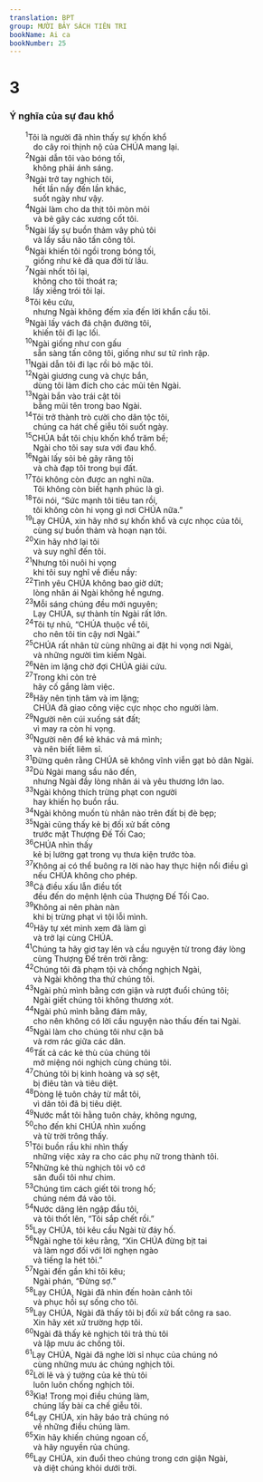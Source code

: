 ```yaml
---
translation: BPT
group: MƯỜI BẢY SÁCH TIÊN TRI
bookName: Ai ca 
bookNumber: 25
---
```


<div class="title"><h1>3</h1><h3>Ý nghĩa của sự đau khổ</h3></div>
<span class="verse ca_3_1">  <sup>1</sup>Tôi là người đã nhìn thấy sự khốn khổ<br/>   do cây roi thịnh nộ của CHÚA mang lại.<br/></span>
<span class="verse ca_3_2">  <sup>2</sup>Ngài dẫn tôi vào bóng tối,<br/>   không phải ánh sáng.<br/></span>
<span class="verse ca_3_3">  <sup>3</sup>Ngài trở tay nghịch tôi,<br/>   hết lần nầy đến lần khác,<br/>   suốt ngày như vậy.<br/></span>
<span class="verse ca_3_4">  <sup>4</sup>Ngài làm cho da thịt tôi mòn mỏi<br/>   và bẻ gãy các xương cốt tôi.<br/></span>
<span class="verse ca_3_5">  <sup>5</sup>Ngài lấy sự buồn thảm vây phủ tôi<br/>   và lấy sầu não tấn công tôi.<br/></span>
<span class="verse ca_3_6">  <sup>6</sup>Ngài khiến tôi ngồi trong bóng tối,<br/>   giống như kẻ đã qua đời từ lâu.<br/></span>
<span class="verse ca_3_7">  <sup>7</sup>Ngài nhốt tôi lại,<br/>   không cho tôi thoát ra;<br/>   lấy xiềng trói tôi lại.<br/></span>
<span class="verse ca_3_8">  <sup>8</sup>Tôi kêu cứu,<br/>   nhưng Ngài không đếm xỉa đến lời khẩn cầu tôi.<br/></span>
<span class="verse ca_3_9">  <sup>9</sup>Ngài lấy vách đá chận đường tôi,<br/>   khiến tôi đi lạc lối.<br/></span>
<span class="verse ca_3_10">  <sup>10</sup>Ngài giống như con gấu<br/>   sẵn sàng tấn công tôi, giống như sư tử rình rập.<br/></span>
<span class="verse ca_3_11">  <sup>11</sup>Ngài dẫn tôi đi lạc rồi bỏ mặc tôi.<br/></span>
<span class="verse ca_3_12">  <sup>12</sup>Ngài giương cung và chực bắn,<br/>   dùng tôi làm đích cho các mũi tên Ngài.<br/></span>
<span class="verse ca_3_13">  <sup>13</sup>Ngài bắn vào trái cật tôi<br/>   bằng mũi tên trong bao Ngài.<br/></span>
<span class="verse ca_3_14">  <sup>14</sup>Tôi trở thành trò cười cho dân tộc tôi,<br/>   chúng ca hát chế giễu tôi suốt ngày.<br/></span>
<span class="verse ca_3_15">  <sup>15</sup>CHÚA bắt tôi chịu khốn khổ trăm bề;<br/>   Ngài cho tôi say sưa với đau khổ.<br/></span>
<span class="verse ca_3_16">  <sup>16</sup>Ngài lấy sỏi bẻ gãy răng tôi<br/>   và chà đạp tôi trong bụi đất.<br/></span>
<span class="verse ca_3_17">  <sup>17</sup>Tôi không còn được an nghỉ nữa.<br/>   Tôi không còn biết hạnh phúc là gì.<br/></span>
<span class="verse ca_3_18">  <sup>18</sup>Tôi nói, “Sức mạnh tôi tiêu tan rồi,<br/>   tôi không còn hi vọng gì nơi CHÚA nữa.”<br/></span>
<span class="verse ca_3_19">  <sup>19</sup>Lạy CHÚA, xin hãy nhớ sự khốn khổ và cực nhọc của tôi,<br/>   cùng sự buồn thảm và hoạn nạn tôi.<br/></span>
<span class="verse ca_3_20">  <sup>20</sup>Xin hãy nhớ lại tôi<br/>   và suy nghĩ đến tôi.<br/></span>
<span class="verse ca_3_21">  <sup>21</sup>Nhưng tôi nuôi hi vọng<br/>   khi tôi suy nghĩ về điều nầy:<br/></span>
<span class="verse ca_3_22">  <sup>22</sup>Tình yêu CHÚA không bao giờ dứt;<br/>   lòng nhân ái Ngài không hề ngưng.<br/></span>
<span class="verse ca_3_23">  <sup>23</sup>Mỗi sáng chúng đều mới nguyên;<br/>   Lạy CHÚA, sự thành tín Ngài rất lớn.<br/></span>
<span class="verse ca_3_24">  <sup>24</sup>Tôi tự nhủ, “CHÚA thuộc về tôi,<br/>   cho nên tôi tin cậy nơi Ngài.”<br/></span>
<span class="verse ca_3_25">  <sup>25</sup>CHÚA rất nhân từ cùng những ai đặt hi vọng nơi Ngài,<br/>   và những người tìm kiếm Ngài.<br/></span>
<span class="verse ca_3_26">  <sup>26</sup>Nên im lặng chờ đợi CHÚA giải cứu.<br/></span>
<span class="verse ca_3_27">  <sup>27</sup>Trong khi còn trẻ<br/>   hãy cố gắng làm việc.<br/></span>
<span class="verse ca_3_28">  <sup>28</sup>Hãy nên tịnh tâm và im lặng;<br/>   CHÚA đã giao công việc cực nhọc cho người làm.<br/></span>
<span class="verse ca_3_29">  <sup>29</sup>Người nên cúi xuống sát đất;<br/>   vì may ra còn hi vọng.<br/></span>
<span class="verse ca_3_30">  <sup>30</sup>Người nên để kẻ khác vả má mình;<br/>   và nên biết liêm sỉ.<br/></span>
<span class="verse ca_3_31">  <sup>31</sup>Đừng quên rằng CHÚA sẽ không vĩnh viễn gạt bỏ dân Ngài.<br/></span>
<span class="verse ca_3_32">  <sup>32</sup>Dù Ngài mang sầu não đến,<br/>   nhưng Ngài đầy lòng nhân ái và yêu thương lớn lao.<br/></span>
<span class="verse ca_3_33">  <sup>33</sup>Ngài không thích trừng phạt con người<br/>   hay khiến họ buồn rầu.<br/></span>
<span class="verse ca_3_34">  <sup>34</sup>Ngài không muốn tù nhân nào trên đất bị đè bẹp;<br/></span>
<span class="verse ca_3_35">  <sup>35</sup>Ngài cũng thấy kẻ bị đối xử bất công<br/>   trước mặt Thượng Đế Tối Cao;<br/></span>
<span class="verse ca_3_36">  <sup>36</sup>CHÚA nhìn thấy<br/>   kẻ bị lường gạt trong vụ thưa kiện trước tòa.<br/></span>
<span class="verse ca_3_37">  <sup>37</sup>Không ai có thể buông ra lời nào hay thực hiện nổi điều gì<br/>   nếu CHÚA không cho phép.<br/></span>
<span class="verse ca_3_38">  <sup>38</sup>Cả điều xấu lẫn điều tốt<br/>   đều đến do mệnh lệnh của Thượng Đế Tối Cao.<br/></span>
<span class="verse ca_3_39">  <sup>39</sup>Không ai nên phàn nàn<br/>   khi bị trừng phạt vì tội lỗi mình.<br/></span>
<span class="verse ca_3_40">  <sup>40</sup>Hãy tự xét mình xem đã làm gì<br/>   và trở lại cùng CHÚA.<br/></span>
<span class="verse ca_3_41">  <sup>41</sup>Chúng ta hãy giơ tay lên và cầu nguyện từ trong đáy lòng<br/>   cùng Thượng Đế trên trời rằng:<br/></span>
<span class="verse ca_3_42">  <sup>42</sup>Chúng tôi đã phạm tội và chống nghịch Ngài,<br/>   và Ngài không tha thứ chúng tôi.<br/></span>
<span class="verse ca_3_43">  <sup>43</sup>Ngài phủ mình bằng cơn giận và rượt đuổi chúng tôi;<br/>   Ngài giết chúng tôi không thương xót.<br/></span>
<span class="verse ca_3_44">  <sup>44</sup>Ngài phủ mình bằng đám mây,<br/>   cho nên không có lời cầu nguyện nào thấu đến tai Ngài.<br/></span>
<span class="verse ca_3_45">  <sup>45</sup>Ngài làm cho chúng tôi như cặn bã<br/>   và rơm rác giữa các dân.<br/></span>
<span class="verse ca_3_46">  <sup>46</sup>Tất cả các kẻ thù của chúng tôi<br/>   mở miệng nói nghịch cùng chúng tôi.<br/></span>
<span class="verse ca_3_47">  <sup>47</sup>Chúng tôi bị kinh hoàng và sợ sệt,<br/>   bị điêu tàn và tiêu diệt.<br/></span>
<span class="verse ca_3_48">  <sup>48</sup>Dòng lệ tuôn chảy từ mắt tôi,<br/>   vì dân tôi đã bị tiêu diệt.<br/></span>
<span class="verse ca_3_49">  <sup>49</sup>Nước mắt tôi hằng tuôn chảy, không ngưng,<br/></span>
<span class="verse ca_3_50">  <sup>50</sup>cho đến khi CHÚA nhìn xuống<br/>   và từ trời trông thấy.<br/></span>
<span class="verse ca_3_51">  <sup>51</sup>Tôi buồn rầu khi nhìn thấy<br/>   những việc xảy ra cho các phụ nữ trong thành tôi.<br/></span>
<span class="verse ca_3_52">  <sup>52</sup>Những kẻ thù nghịch tôi vô cớ<br/>   săn đuổi tôi như chim.<br/></span>
<span class="verse ca_3_53">  <sup>53</sup>Chúng tìm cách giết tôi trong hố;<br/>   chúng ném đá vào tôi.<br/></span>
<span class="verse ca_3_54">  <sup>54</sup>Nước dâng lên ngập đầu tôi,<br/>   và tôi thốt lên, “Tôi sắp chết rồi.”<br/></span>
<span class="verse ca_3_55">  <sup>55</sup>Lạy CHÚA, tôi kêu cầu Ngài từ đáy hố.<br/></span>
<span class="verse ca_3_56">  <sup>56</sup>Ngài nghe tôi kêu rằng, “Xin CHÚA đừng bịt tai<br/>   và làm ngơ đối với lời nghẹn ngào<br/>   và tiếng la hét tôi.”<br/></span>
<span class="verse ca_3_57">  <sup>57</sup>Ngài đến gần khi tôi kêu;<br/>   Ngài phán, “Đừng sợ.”<br/></span>
<span class="verse ca_3_58">  <sup>58</sup>Lạy CHÚA, Ngài đã nhìn đến hoàn cảnh tôi<br/>   và phục hồi sự sống cho tôi.<br/></span>
<span class="verse ca_3_59">  <sup>59</sup>Lạy CHÚA, Ngài đã thấy tôi bị đối xử bất công ra sao.<br/>   Xin hãy xét xử trường hợp tôi.<br/></span>
<span class="verse ca_3_60">  <sup>60</sup>Ngài đã thấy kẻ nghịch tôi trả thù tôi<br/>   và lập mưu ác chống tôi.<br/></span>
<span class="verse ca_3_61">  <sup>61</sup>Lạy CHÚA, Ngài đã nghe lời sỉ nhục của chúng nó<br/>   cùng những mưu ác chúng nghịch tôi.<br/></span>
<span class="verse ca_3_62">  <sup>62</sup>Lời lẽ và ý tưởng của kẻ thù tôi<br/>   luôn luôn chống nghịch tôi.<br/></span>
<span class="verse ca_3_63">  <sup>63</sup>Kìa! Trong mọi điều chúng làm,<br/>   chúng lấy bài ca chế giễu tôi.<br/></span>
<span class="verse ca_3_64">  <sup>64</sup>Lạy CHÚA, xin hãy báo trả chúng nó<br/>   về những điều chúng làm.<br/></span>
<span class="verse ca_3_65">  <sup>65</sup>Xin hãy khiến chúng ngoan cố,<br/>   và hãy nguyền rủa chúng.<br/></span>
<span class="verse ca_3_66">  <sup>66</sup>Lạy CHÚA, xin đuổi theo chúng trong cơn giận Ngài,<br/>   và diệt chúng khỏi dưới trời.<br/></span>
